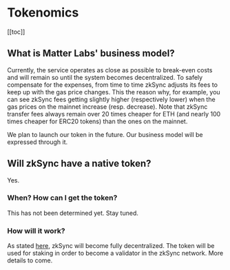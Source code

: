 # Tokenomics

[[toc]]

## What is Matter Labs' business model?

Currently, the service operates as close as possible to break-even costs and will remain so until the system becomes
decentralized. To safely compensate for the expenses, from time to time zkSync adjusts its fees to keep up with the gas
price changes. This the reason why, for example, you can see zkSync fees getting slightly higher (respectively lower)
when the gas prices on the mainnet increase (resp. decrease). Note that zkSync transfer fees always remain over 20 times
cheaper for ETH (and nearly 100 times cheaper for ERC20 tokens) than the ones on the mainnet.

We plan to launch our token in the future. Our business model will be expressed through it.

## Will zkSync have a native token?

Yes.

### When? How can I get the token?

This has not been determined yet. Stay tuned.

### How will it work?

As stated [here](/faq/decentralization.md#how-decentralized-is-zksync), zkSync will become fully decentralized. The
token will be used for staking in order to become a validator in the zkSync network. More details to come.
